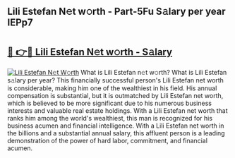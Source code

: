 ## Lili Estefan N𝚎t w𝚘rth - Part-5Fu S𝚊lary per year IEPp7

# <h2><a href="http://gc1gnr.nevu.top/?p=Lili+Estefan">🔗 👉🔴 Lili Estefan N𝚎t w𝚘rth - S𝚊lary</a></h2>

[![Lili Estefan N𝚎t W𝚘rth](https://i.imgur.com/Oavwk0R.jpeg)](http://gc1gnr.nevu.top/?p=Lili+Estefan)
What is Lili Estefan n𝚎t w𝚘rth? What is Lili Estefan s𝚊lary per year?
This financially successful person's Lili Estefan net worth is considerable, making him one of the wealthiest in his field. His annual compensation is substantial, but it is outmatched by Lili Estefan net worth, which is believed to be more significant due to his numerous business interests and valuable real estate holdings. With a Lili Estefan net worth that ranks him among the world's wealthiest, this man is recognized for his business acumen and financial intelligence. With a Lili Estefan net worth in the billions and a substantial annual salary, this affluent person is a leading demonstration of the power of hard labor, commitment, and financial acumen.

